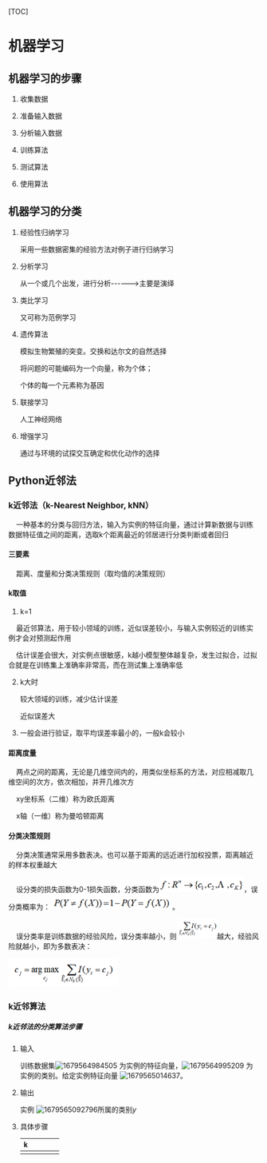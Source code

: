 [TOC]

# 机器学习

## 机器学习的步骤

1. 收集数据

2. 准备输入数据

3. 分析输入数据

4. 训练算法

5. 测试算法

6. 使用算法

## 机器学习的分类

1. 经验性归纳学习
   
   采用一些数据密集的经验方法对例子进行归纳学习

2. 分析学习
   
   从一个或几个出发，进行分析------>主要是演绎

3. 类比学习
   
   又可称为范例学习

4. 遗传算法
   
   模拟生物繁殖的突变。交换和达尔文的自然选择
   
   将问题的可能编码为一个向量，称为个体；
   
   个体的每一个元素称为基因

5. 联接学习
   
   人工神经网络

6. 增强学习
   
   通过与环境的试探交互确定和优化动作的选择

## Python近邻法

### k近邻法（k-Nearest Neighbor, kNN）

    一种基本的分类与回归方法，输入为实例的特征向量，通过计算新数据与训练数据特征值之间的距离，选取k个距离最近的邻居进行分类判断或者回归

#### 三要素

    距离、度量和分类决策规则（取均值的决策规则）

#### k取值

1. k=1

    最近邻算法，用于较小领域的训练，近似误差较小，与输入实例较近的训练实例才会对预测起作用

    估计误差会很大，对实例点很敏感，k越小模型整体越复杂，发生过拟合，过拟合就是在训练集上准确率非常高，而在测试集上准确率低

2. k大时
   
   较大领域的训练，减少估计误差
   
   近似误差大

3. 一般会进行验证，取平均误差率最小的，一般k会较小

#### 距离度量

    两点之间的距离，无论是几维空间内的，用类似坐标系的方法，对应相减取几维空间的次方，依次相加，并开几维次方

    xy坐标系（二维）称为欧氏距离

    x轴（一维）称为曼哈顿距离

#### 分类决策规则

    分类决策通常采用多数表决。也可以基于距离的远近进行加权投票，距离越近的样本权重越大

    设分类的损失函数为0-1损失函数，分类函数为![](机器学习.assets/2023-03-23-17-19-31-image.png)，误分类概率为：![](机器学习.assets/2023-03-23-17-19-52-image.png) 。

    误分类率是训练数据的经验风险，误分类率越小，则<img src="机器学习.assets/2023-03-23-17-21-34-image.png" title="" alt="" width="81">越大，经验风险就越小，即为多数表决：

<img src="机器学习.assets/2023-03-23-17-22-11-image.png" title="" alt="" data-align="center">

### k近邻算法

##### k近邻法的分类算法步骤

1. 输入
   
   训练数据集![1679564984505](C:\Users\south\Desktop\Code\note\机器学习.assets\1679564984505.png) 为实例的特征向量，![1679564995209](C:\Users\south\Desktop\Code\note\机器学习.assets\1679564995209.png) 为实例的类别。给定实例特征向量 ![1679565014637](C:\Users\south\Desktop\Code\note\机器学习.assets\1679565014637.png)。

2. 输出
   
   实例 ![1679565092796](C:\Users\south\Desktop\Code\note\机器学习.assets\1679565092796.png)所属的类别*y* 

3. 具体步骤
   
   | k   |     |     |     |     |
   | --- | --- | --- | --- | --- |
   |     |     |     |     |     |
   
   

